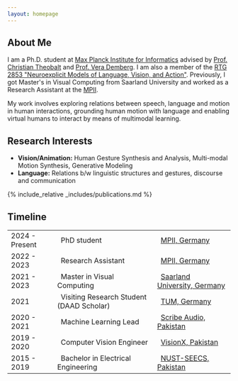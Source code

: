 ```yaml
---
layout: homepage
---
```


## About Me

I am a Ph.D. student at [Max Planck Institute for Informatics](https://www.mpi-inf.mpg.de) advised by [Prof. Christian Theobalt](https://people.mpi-inf.mpg.de/~theobalt/) and [Prof. Vera Demberg](https://www.uni-saarland.de/lehrstuhl/demberg/members/verademberg.html). I am also a member of the [RTG 2853 "Neuroexplicit Models of Language, Vision, and Action"](https://www.neuroexplicit.org). Previously, I got Master's in Visual Computing from Saarland University and worked as a Research Assistant at the [MPII](https://www.mpi-inf.mpg.de/departments/visual-computing-and-artificial-intelligence).
 
My work involves exploring relations between speech, language and motion in human interactions, grounding human motion with language and enabling virtual humans to interact by means of multimodal learning. 

## Research Interests

- **Vision/Animation:** Human Gesture Synthesis and Analysis, Multi-modal Motion Synthesis, Generative Modeling
- **Language:** Relations b/w linguistic structures and gestures, discourse and communication

{% include_relative _includes/publications.md %}

## Timeline 

<!-- - **[Feb. 2020]** Our paper about incremental learning is accepted to CVPR 2020.
-----------
- **[Feb. 2020]** We will host the ACM Multimedia Asia 2020 conference in Singapore!
- **[Sept. 2019]** Our paper about few-shot learning is accepted to NeurIPS 2019.
- **[Mar. 2019]** Our paper about few-shot learning is accepted to CVPR 2019. -->

<!-- <div style="font-size: 0.9em;"> -->
<table class="table table-sm">
  <tbody>
    <tr>
      <td>2024 - Present</td>
      <td>&ensp;PhD student</td>
      <td>&ensp;<a href="https://www.mpi-inf.mpg.de/departments/visual-computing-and-artificial-intelligence">MPII, Germany</a></td>
    </tr>
    <tr>
      <td>2022 - 2023</td>
      <td>&ensp;Research Assistant</td>
      <td>&ensp;<a href="https://www.mpi-inf.mpg.de/departments/visual-computing-and-artificial-intelligence">MPII, Germany</a></td>
    </tr>
    <tr>
      <td>2021 - 2023</td>
      <td>&ensp;Master in Visual Computing</td>
      <td>&ensp;<a href="https://www.uni-saarland.de/studium/angebot/master/visual-computing.html">Saarland University, Germany</a></td>
    </tr>
    <tr>
      <td>2021</td>
      <td>&ensp;Visiting Research Student (DAAD Scholar)</td>
      <td>&ensp;<a href="https://www.asg.ed.tum.de/en/sipeo/home/">TUM, Germany</a></td>
    </tr>
    <tr>
      <td>2020 - 2021</td>
      <td>&ensp;Machine Learning Lead</td>
      <td>&ensp;<a href="https://www.scribeaudio.com/">Scribe Audio, Pakistan</a></td>
    </tr>
    <tr>
      <td>2019 - 2020</td>
      <td>&ensp;Computer Vision Engineer</td>
      <td>&ensp;<a href="https://visionx.io/">VisionX, Pakistan</a></td>
    </tr>
    <tr>
      <td>2015 - 2019</td>
      <td>&ensp;Bachelor in Electrical Engineering</td>
      <td>&ensp;<a href="https://seecs.nust.edu.pk">NUST-SEECS, Pakistan</a></td>
    </tr>
  </tbody>
</table>
<!-- </div> -->


<!-- {% include_relative _includes/services.md %} -->
